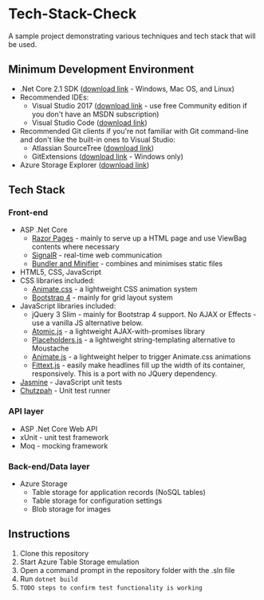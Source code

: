 # Tech-Stack-Check
A sample project demonstrating various techniques and tech stack that will be used.

## Minimum Development Environment
* .Net Core 2.1 SDK ([download link](https://www.microsoft.com/net/download/dotnet-core/2.1) - Windows, Mac OS, and Linux)
* Recommended IDEs:
  * Visual Studio 2017 ([download link](https://visualstudio.microsoft.com/downloads/) - use free Community edition if you don't have an MSDN subscription)
  * Visual Studio Code ([download link](https://code.visualstudio.com/download))
* Recommended Git clients if you're not familiar with Git command-line and don't like the built-in ones to Visual Studio:
  * Atlassian SourceTree ([download link](https://www.sourcetreeapp.com/))
  * GitExtensions ([download link](https://github.com/gitextensions/gitextensions) - Windows only)
* Azure Storage Explorer ([download link](https://docs.microsoft.com/en-us/azure/vs-azure-tools-storage-manage-with-storage-explorer))

## Tech Stack
### Front-end
* ASP .Net Core
  * [Razor Pages](https://docs.microsoft.com/en-us/aspnet/core/razor-pages/?view=aspnetcore-2.1&tabs=visual-studio) - mainly to serve up a HTML page and use ViewBag contents where necessary
  * [SignalR](https://docs.microsoft.com/en-us/aspnet/core/signalr/introduction?view=aspnetcore-2.1) - real-time web communication
  * [Bundler and Minifier](https://docs.microsoft.com/en-us/aspnet/core/client-side/bundling-and-minification?view=aspnetcore-2.1&tabs=visual-studio%2Caspnetcore2x) - combines and minimises static files
* HTML5, CSS, JavaScript
* CSS libraries included:
  * [Animate.css](https://daneden.github.io/animate.css/) - a lightweight CSS animation system
  * [Bootstrap 4](https://getbootstrap.com/docs/4.0/layout/grid/) - mainly for grid layout system
* JavaScript libraries included:
  * jQuery 3 Slim - mainly for Bootstrap 4 support. No AJAX or Effects - use a vanilla JS alternative below.
  * [Atomic.js](https://cferdinandi.github.io/atomic/) - a lightweight AJAX-with-promises library
  * [Placeholders.js](https://vanillajstoolkit.com/helpers/placeholders/) - a lightweight string-templating alternative to Moustache
  * [Animate.js](https://vanillajstoolkit.com/helpers/animate/) - a lightweight helper to trigger Animate.css animations
  * [Fittext.js](https://github.com/adactio/FitText.js) - easily make headlines fill up the width of its container, responsively. This is a port with no JQuery dependency.
 * [Jasmine](https://jasmine.github.io/) - JavaScript unit tests
 * [Chutzpah](http://mmanela.github.io/chutzpah/) - Unit test runner
  
### API layer
* ASP .Net Core Web API
* xUnit - unit test framework
* Moq - mocking framework

### Back-end/Data layer
* Azure Storage
  * Table storage for application records (NoSQL tables)
  * Table storage for configuration settings
  * Blob storage for images
  
 ## Instructions
 1. Clone this repository
 2. Start Azure Table Storage emulation
 3. Open a command prompt in the repository folder with the .sln file
 4. Run `dotnet build`
 5. `TODO steps to confirm test functionality is working`
